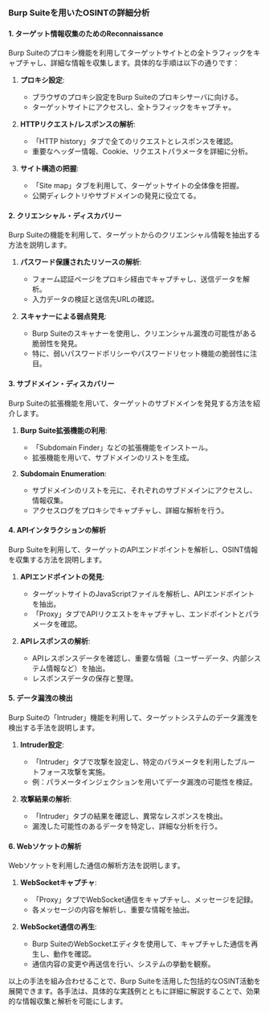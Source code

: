 ### Burp Suiteを用いたOSINTの詳細分析

#### 1. ターゲット情報収集のためのReconnaissance
Burp Suiteのプロキシ機能を利用してターゲットサイトとの全トラフィックをキャプチャし、詳細な情報を収集します。具体的な手順は以下の通りです：

1. **プロキシ設定**:
    - ブラウザのプロキシ設定をBurp Suiteのプロキシサーバに向ける。
    - ターゲットサイトにアクセスし、全トラフィックをキャプチャ。

2. **HTTPリクエスト/レスポンスの解析**:
    - 「HTTP history」タブで全てのリクエストとレスポンスを確認。
    - 重要なヘッダー情報、Cookie、リクエストパラメータを詳細に分析。

3. **サイト構造の把握**:
    - 「Site map」タブを利用して、ターゲットサイトの全体像を把握。
    - 公開ディレクトリやサブドメインの発見に役立てる。

#### 2. クリエンシャル・ディスカバリー
Burp Suiteの機能を利用して、ターゲットからのクリエンシャル情報を抽出する方法を説明します。

1. **パスワード保護されたリソースの解析**:
    - フォーム認証ページをプロキシ経由でキャプチャし、送信データを解析。
    - 入力データの検証と送信先URLの確認。

2. **スキャナーによる弱点発見**:
    - Burp Suiteのスキャナーを使用し、クリエンシャル漏洩の可能性がある脆弱性を発見。
    - 特に、弱いパスワードポリシーやパスワードリセット機能の脆弱性に注目。

#### 3. サブドメイン・ディスカバリー
Burp Suiteの拡張機能を用いて、ターゲットのサブドメインを発見する方法を紹介します。

1. **Burp Suite拡張機能の利用**:
    - 「Subdomain Finder」などの拡張機能をインストール。
    - 拡張機能を用いて、サブドメインのリストを生成。

2. **Subdomain Enumeration**:
    - サブドメインのリストを元に、それぞれのサブドメインにアクセスし、情報収集。
    - アクセスログをプロキシでキャプチャし、詳細な解析を行う。

#### 4. APIインタラクションの解析
Burp Suiteを利用して、ターゲットのAPIエンドポイントを解析し、OSINT情報を収集する方法を説明します。

1. **APIエンドポイントの発見**:
    - ターゲットサイトのJavaScriptファイルを解析し、APIエンドポイントを抽出。
    - 「Proxy」タブでAPIリクエストをキャプチャし、エンドポイントとパラメータを確認。

2. **APIレスポンスの解析**:
    - APIレスポンスデータを確認し、重要な情報（ユーザーデータ、内部システム情報など）を抽出。
    - レスポンスデータの保存と整理。

#### 5. データ漏洩の検出
Burp Suiteの「Intruder」機能を利用して、ターゲットシステムのデータ漏洩を検出する手法を説明します。

1. **Intruder設定**:
    - 「Intruder」タブで攻撃を設定し、特定のパラメータを利用したブルートフォース攻撃を実施。
    - 例：パラメータインジェクションを用いてデータ漏洩の可能性を検証。

2. **攻撃結果の解析**:
    - 「Intruder」タブの結果を確認し、異常なレスポンスを検出。
    - 漏洩した可能性のあるデータを特定し、詳細な分析を行う。

#### 6. Webソケットの解析
Webソケットを利用した通信の解析方法を説明します。

1. **WebSocketキャプチャ**:
    - 「Proxy」タブでWebSocket通信をキャプチャし、メッセージを記録。
    - 各メッセージの内容を解析し、重要な情報を抽出。

2. **WebSocket通信の再生**:
    - Burp SuiteのWebSocketエディタを使用して、キャプチャした通信を再生し、動作を確認。
    - 通信内容の変更や再送信を行い、システムの挙動を観察。

以上の手法を組み合わせることで、Burp Suiteを活用した包括的なOSINT活動を展開できます。各手法は、具体的な実践例とともに詳細に解説することで、効果的な情報収集と解析を可能にします。